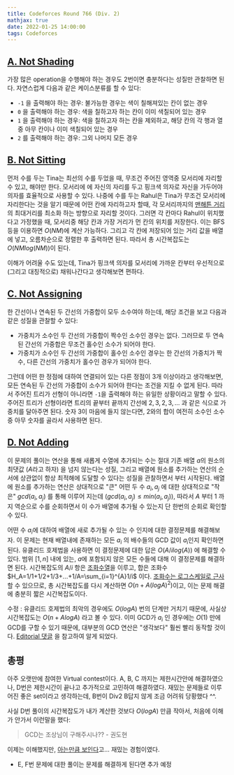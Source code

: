 ```yaml
---
title: Codeforces Round 766 (Div. 2)
mathjax: true
date: 2022-01-25 14:00:00
tags: Codeforces
---
```


## [A. Not Shading](https://codeforces.com/contest/1627/problem/A)

가장 많은 operation을 수행해야 하는 경우도 2번이면 충분하다는 성질만 관찰하면 된다. 자연스럽게 다음과 같은 케이스분류를 할 수 있다:

- `-1` 을 출력해야 하는 경우: 불가능한 경우는 색이 칠해져있는 칸이 없는 경우
- `0` 을 출력해야 하는 경우: 색을 칠하고자 하는 칸이 이미 색칠되어 있는 경우
- `1` 을 출력해야 하는 경우: 색을 칠하고자 하는 칸을 제외하고, 해당 칸의 각 행과 열중 아무 칸이나 이미 색칠되어 있는 경우
- `2` 를 출력해야 하는 경우: 그외 나머지 모든 경우

## [B. Not Sitting](https://codeforces.com/contest/1627/problem/B)

먼저 수를 두는 Tina는 최선의 수를 두었을 때, 무조건 주어진 영역중 모서리에 자리할 수 있고, 해야만 한다. 모서리에 에 자신의 자리를 두고 핑크색 의자로 자신을 가두어야 의자를 효율적으로 사용할 수 있다. 나중에 수를 두는 Rahul은 Tina가 무조건 모서리에 자리한다는 것을 알기 때문에 어떤 칸에 자리하고자 할때, 각 모서리까지의 [맨해튼 거리](https://ko.wikipedia.org/wiki/%EB%A7%A8%ED%95%B4%ED%8A%BC_%EA%B1%B0%EB%A6%AC)의 최대거리를 최소화 하는 방향으로 자리할 것이다. 그러면 각 칸마다 Rahul이 위치했다고 가정했을 때, 모서리중 해당 칸과 가장 거리가 먼 칸의 위치를 저장한다. 이는 BFS등을 이용하면 $O(NM)$에 계산 가능하다. 그리고 각 칸에 저장되어 있는 거리 값을 배열에 넣고, 오름차순으로 정렬한 후 출력하면 된다. 따라서 총 시간복잡도는 $O(NM log (NM))$이 된다.

이해가 어려울 수도 있는데, Tina가 핑크색 의자를 모서리에 가까운 칸부터 우선적으로 (그리고 대칭적으로) 채워나간다고 생각해보면 편하다.


## [C. Not Assigning](https://codeforces.com/contest/1627/problem/C)

한 간선이나 연속된 두 간선의 가중합이 모두 소수여야 하는데, 해당 조건을 보고 다음과 같은 성질을 관찰할 수 있다:
- 가중치가 소수인 두 간선의 가중합이 짝수인 소수인 경우는 없다. 그러므로 두 연속된 간선의 가중합은 무조건 홀수인 소수가 되어야 한다.
- 가중치가 소수인 두 간선의 가중합이 홀수인 소수인 경우는 한 간선의 가중치가 짝수, 다른 간선의 가중치가 홀수인 경우가 되어야 한다.

그런데 어떤 한 정점에 대하여 연결되어 있는 다른 정점이 3개 이상이라고 생각해보면, 모든 연속된 두 간선의 가중합이 소수가 되어야 한다는 조건을 지킬 수 없게 된다. 따라서 주어진 트리가 선형이 아니라면 `-1`을 출력해야 하는 유일한 상황이라고 말할 수 있다. 주어진 트리가 선형이라면 트리의 끝부터 끝까지 간선에 $2, 3, 2, 3, ...$ 과 같은 식으로 가중치를 달아주면 된다. 숫자 3이 마음에 들지 않는다면, 2와의 합이 여전히 소수인 소수중 아무 숫자를 골라서 사용하면 된다.

## [D. Not Adding](https://codeforces.com/contest/1627/problem/D)

이 문제의 풀이는 연산을 통해 새롭게 수열에 추가되는 수는 절대 기존 배열 $a$의 원소의 최댓값 ($A$라고 하자) 을 넘지 않는다는 성질, 그리고 배열에 원소를 추가하는 연산의 순서에 상관없이 항상 최적해에 도달할 수 있다는 성질을 관찰하면서 부터 시작된다. 배열에 원소를 추가하는 연산은 상대적으로 "큰" 어떤 두 수 $a_i, a_j$ 에 대한 상대적으로 "작은" $gcd(a_i, a_j)$ 를 통해 이루어 지는데 ($gcd(a_i, a_j) \leq min(a_i, a_j)$), 따라서 $A$ 부터 $1$ 까지 역순으로 수를 순회하면서 이 수가 배열에 추가될 수 있는지 단 한번의 순회로 확인할 수 있다.

어떤 수 $a_i$에 대하여 배열에 새로 추가될 수 있는 수 인지에 대한 결정문제를 해결해보자. 이 문제는 현재 배열내에 존재하는 모든 $a_i$ 의 배수들의 GCD 값이 $a_i$인지 확인하면 된다. 유클리드 호제법을 사용하면 이 결정문제에 대한 답은 $O(A/i log(A))$ 에 해결할 수 있다. 범위 $[1,n]$ 내에 있는, $a$에 포함되지 않은 모든 수들에 대해 이 결정문제를 해결하면 된다. 시간복잡도의 $A/i$ 항은 [조화수열](https://ko.wikipedia.org/wiki/%EC%A1%B0%ED%99%94%EC%88%98)을 이루고, 합은 조화수 $H_A=1/1+1/2+1/3+...+1/A=\sum_{i=1}^{A}1/i$ 이다. [조화수는 로그스케일로 근사](https://jimmy-ai.tistory.com/9)할 수 있으므로, 총 시간복잡도를 다시 계산하면 $O(n+A (log A)^2)$이고, 이는 문제 해결에 충분히 짧은 시간복잡도이다.

수정 : 유클리드 호제법의 최악의 경우에도 $O(log A)$ 번의 단계만 거치기 때문에, 사실상 시간복잡도는 $O(n+A log A)$ 라고 볼 수 있다. 이미 GCD가 $a_i$ 인 경우에는 $O(1)$ 만에 GCD를 구할 수 있기 때문에, 대부분의 GCD 연산은 "생각보다" 훨씬 빨리 동작할 것이다. [Editorial 댓글](https://codeforces.com/blog/entry/99067?#comment-878266) 을 참고하여 알게 되었다.

## 총평

아주 오랫만에 참여한 Virtual contest이다. A, B, C 까지는 제한시간안에 해결하였으나, D번은 제한시간이 끝나고 추가적으로 고민하여 해결하였다. 재밌는 문제들로 이루어진 좋은 set이라고 생각하는데, B번이 Div2 B답지 않게 조금 어려워 당황했다 ^^.

사실 D번 풀이의 시간복잡도가 내가 계산한 것보다 $O(log A)$ 만큼 작아서, 처음에 이해가 안가서 이런말을 했다:

> GCD는 조상님이 구해주시나?? - 권도현

이제는 이해했지만, [아는만큼 보인다](https://namu.wiki/w/%EC%95%84%EB%8A%94%20%EB%A7%8C%ED%81%BC%20%EB%B3%B4%EC%9D%B8%EB%8B%A4?from=%EC%95%84%EB%A7%8C%EB%B3%B4)고... 재밌는 경험이였다.

* E, F번 문제에 대한 풀이는 문제를 해결하게 된다면 추가 예정